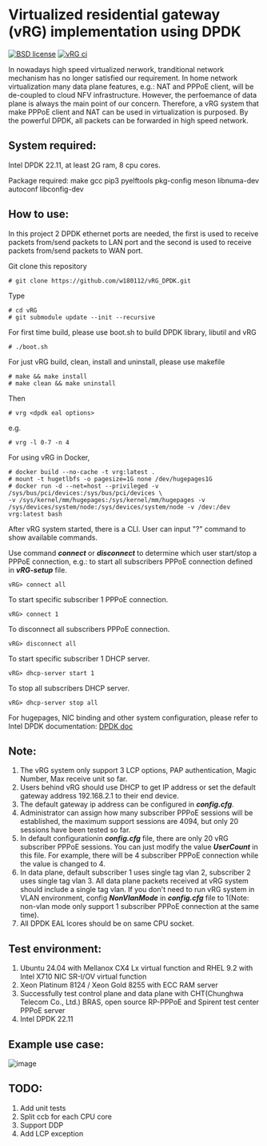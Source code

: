 # Virtualized residential gateway (vRG) implementation using DPDK

[![BSD license](https://img.shields.io/badge/License-BSD-blue.svg)](https://opensource.org/licenses/BSD-3-Clause)
[![vRG ci](https://github.com/w180112/vRG_DPDK/actions/workflows/ci.yml/badge.svg?branch=master)](https://github.com/w180112/vRG_DPDK/actions/workflows/ci.yml)

In nowadays high speed virtualized nerwork, tranditional network mechanism has no longer satisfied our requirement. In home network virtualization many data plane features, e.g.: NAT and PPPoE client, will be de-coupled to cloud NFV infrastructure. However, the perfoemance of data plane is always the main point of our concern. Therefore, a vRG system that make PPPoE client and NAT can be used in virtualization is purposed. By the powerful DPDK, all packets can be forwarded in high speed network.

## System required:

Intel DPDK 22.11, at least 2G ram, 8 cpu cores.

Package required: make gcc pip3 pyelftools pkg-config meson libnuma-dev autoconf libconfig-dev

## How to use:

In this project 2 DPDK ethernet ports are needed, the first is used to receive packets from/send packets to LAN port and the second is used to receive packets from/send packets to WAN port.

Git clone this repository

	# git clone https://github.com/w180112/vRG_DPDK.git

Type

	# cd vRG
	# git submodule update --init --recursive

For first time build, please use boot.sh to build DPDK library, libutil and vRG

	# ./boot.sh

For just vRG build, clean, install and uninstall, please use makefile

	# make && make install
	# make clean && make uninstall

Then

	# vrg <dpdk eal options>

e.g.

	# vrg -l 0-7 -n 4

For using vRG in Docker,

	# docker build --no-cache -t vrg:latest .
	# mount -t hugetlbfs -o pagesize=1G none /dev/hugepages1G
	# docker run -d --net=host --privileged -v /sys/bus/pci/devices:/sys/bus/pci/devices \
	-v /sys/kernel/mm/hugepages:/sys/kernel/mm/hugepages -v /sys/devices/system/node:/sys/devices/system/node -v /dev:/dev vrg:latest bash

After vRG system started, there is a CLI. User can input "?" command to show available commands.

Use command ***connect*** or ***disconnect*** to determine which user start/stop a PPPoE connection, e.g.: to start all subscribers PPPoE connection defined in ***vRG-setup*** file.

	vRG> connect all

To start specific subscriber 1 PPPoE connection.

	vRG> connect 1

To disconnect all subscribers PPPoE connection.

	vRG> disconnect all

To start specific subscriber 1 DHCP server.

	vRG> dhcp-server start 1

To stop all subscribers DHCP server.

	vRG> dhcp-server stop all

For hugepages, NIC binding and other system configuration, please refer to Intel DPDK documentation: [DPDK doc](http://doc.dpdk.org/guides/linux_gsg/)

## Note:

1. The vRG system only support 3 LCP options, PAP authentication, Magic Number, Max receive unit so far.
2. Users behind vRG should use DHCP to get IP address or set the default gateway address 192.168.2.1 to their end device.
3. The default gateway ip address can be configured in ***config.cfg***.
4. Administrator can assign how many subscriber PPPoE sessions will be established, the maximum support sessions are 4094, but only 20 sessions have been tested so far. 
5. In default configurationin ***config.cfg*** file, there are only 20 vRG subscriber PPPoE sessions. You can just modify the value ***UserCount*** in this file. For example, there will be 4 subscriber PPPoE connection while the value is changed to 4.
6. In data plane, default subscriber 1 uses single tag vlan 2, subscriber 2 uses single tag vlan 3. All data plane packets received at vRG system should include a single tag vlan. If you don't need to run vRG system in VLAN environment, config ***NonVlanMode*** in ***config.cfg*** file to 1(Note: non-vlan mode only support 1 subscriber PPPoE connection at the same time).
7. All DPDK EAL lcores should be on same CPU socket.

## Test environment:

1. Ubuntu 24.04 with Mellanox CX4 Lx virtual function and RHEL 9.2 with Intel X710 NIC SR-I/OV virtual function
2. Xeon Platinum 8124 / Xeon Gold 8255 with ECC RAM server
3. Successfully test control plane and data plane with CHT(Chunghwa Telecom Co., Ltd.) BRAS, open source RP-PPPoE and Spirent test center PPPoE server
4. Intel DPDK 22.11

## Example use case:

![image](https://github.com/w180112/vRG/blob/master/topo.png)

## TODO:

1. Add unit tests
2. Split ccb for each CPU core
3. Support DDP
4. Add LCP exception
